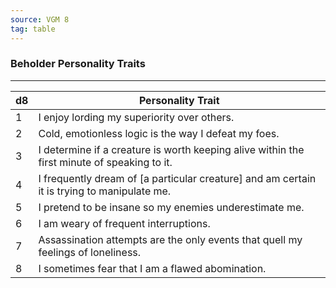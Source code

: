 ```yaml
---
source: VGM 8
tag: table
---
```


### Beholder Personality Traits
---
|d8|Personality Trait|
|----|------------|
|1|I enjoy lording my superiority over others.|
|2|Cold, emotionless logic is the way I defeat my foes.|
|3|I determine if a creature is worth keeping alive within the first minute of speaking to it.|
|4|I frequently dream of [a particular creature] and am certain it is trying to manipulate me.|
|5|I pretend to be insane so my enemies underestimate me.|
|6|I am weary of frequent interruptions.|
|7|Assassination attempts are the only events that quell my feelings of loneliness.|
|8|I sometimes fear that I am a flawed abomination.|

